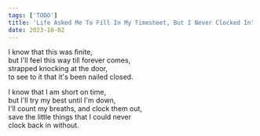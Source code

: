 ```yaml
---
tags: ['TODO']
title: 'Life Asked Me To Fill In My Timesheet, But I Never Clocked In'
date: 2023-10-02
---
```


I know that this was finite,  
but I'll feel this way till forever comes,  
strapped knocking at the door,  
to see to it that it's been nailed closed.

I know that I am short on time,  
but I'll try my best until I'm down,  
I'll count my breaths, and clock them out,  
save the little things that I could never  
clock back in without.
